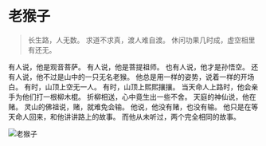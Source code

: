 # 老猴子

> 长生路，人无数。
> 求道不求真，渡人难自渡。
> 休问功果几时成，虚空相里有还无。

有人说，他是观音菩萨。 有人说，他是菩提祖师。 也有人说，他才是孙悟空。 还有人说，他不过是山中的一只无名老猴。 他总是用一样的姿势，说着一样的开场白。 有时，山顶上空无一人。 有时，山顶上熙熙攘攘。 当天命人上路时，他会亲手为他们打一根柳木棍。 折柳相送，心中竟生出一些不舍。 天庭的神仙说，他在赌。 灵山的佛祖说，赌，就难免会输。 他说，他没有赌，也没有输。 他只是在等天命人回来，和他讲讲路上的故事。 而他从未听过，两个完全相同的故事。

![老猴子](/image-20240828221512020.png)